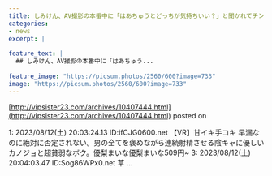 ```yaml
---
title: しみけん、AV撮影の本番中に「はあちゅうとどっちが気持ちいい？」と聞かれてチンポが萎える
categories:
- news
excerpt: |
  
feature_text: |
  ## しみけん、AV撮影の本番中に「はあちゅう...
  
feature_image: "https://picsum.photos/2560/600?image=733"
image: "https://picsum.photos/2560/600?image=733"
---
```


[http://vipsister23.com/archives/10407444.html](http://vipsister23.com/archives/10407444.html)
posted on 

<!--more-->

1: 2023/08/12(土) 20:03:24.13 ID:ifCJG0600.net 【VR】甘イキ手コキ 早漏なのに絶対に否定されない。男の全てを褒めながら連続射精させる陰キャに優しいカノジョと超貧弱なボク。優梨まいな優梨まいな509円~ 3: 2023/08/12(土) 20:04:03.47 ID:Sog86WPx0.net 草 ...
